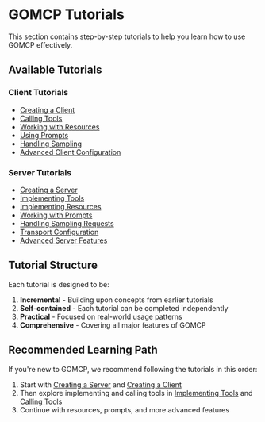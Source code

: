 # GOMCP Tutorials

This section contains step-by-step tutorials to help you learn how to use GOMCP effectively.

## Available Tutorials

### Client Tutorials

- [Creating a Client](client/01-creating-a-client.md)
- [Calling Tools](client/02-calling-tools.md)
- [Working with Resources](client/03-working-with-resources.md)
- [Using Prompts](client/04-using-prompts.md)
- [Handling Sampling](client/05-handling-sampling.md)
- [Advanced Client Configuration](client/06-advanced-configuration.md)

### Server Tutorials

- [Creating a Server](server/01-creating-a-server.md)
- [Implementing Tools](server/02-implementing-tools.md)
- [Implementing Resources](server/03-implementing-resources.md)
- [Working with Prompts](server/04-working-with-prompts.md)
- [Handling Sampling Requests](server/05-handling-sampling.md)
- [Transport Configuration](server/06-transport-configuration.md)
- [Advanced Server Features](server/07-advanced-features.md)

## Tutorial Structure

Each tutorial is designed to be:

1. **Incremental** - Building upon concepts from earlier tutorials
2. **Self-contained** - Each tutorial can be completed independently
3. **Practical** - Focused on real-world usage patterns
4. **Comprehensive** - Covering all major features of GOMCP

## Recommended Learning Path

If you're new to GOMCP, we recommend following the tutorials in this order:

1. Start with [Creating a Server](server/01-creating-a-server.md) and [Creating a Client](client/01-creating-a-client.md)
2. Then explore implementing and calling tools in [Implementing Tools](server/02-implementing-tools.md) and [Calling Tools](client/02-calling-tools.md)
3. Continue with resources, prompts, and more advanced features
